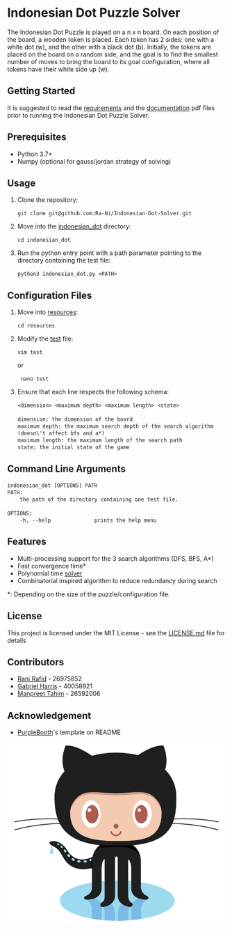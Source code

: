 # Indonesian Dot Puzzle Solver

The Indonesian Dot Puzzle is played on a n x n board. On each position of the board, a wooden token is placed.
Each token has 2 sides: one with a white dot (w), and the other with a black dot (b). Initially, the tokens are
placed on the board on a random side, and the goal is to find the smallest number of moves to bring the board
to its goal configuration, where all tokens have their white side up (w).

## Getting Started

It is suggested to read the [requirements](documentation/Requirements.pdf) and the [documentation](documentation/472_Project1_Report_26975852_40058821_26592006.pdf) pdf files prior to running the Indonesian Dot Puzzle Solver.


## Prerequisites

- Python 3.7+
- Numpy (optional for gauss/jordan strategy of solving)

## Usage

1. Clone the repository:
    ```shell script
    git clone git@github.com:Ra-Ni/Indonesian-Dot-Solver.git
    ```
    
2. Move into the [indonesian_dot](indonesian_dot) directory:
    
   ```shell script
   cd indonesian_dot
    ```

3. Run the python entry point with a path parameter pointing to the directory containing the test file:
    ```shell script
   python3 indonesian_dot.py <PATH>
    ```

## Configuration Files

1. Move into [resources](resources):
    ```shell script
    cd resources
    ```
2. Modify the [test](resources/test) file:
    ```shell script
    vim test
    ```
   or
   ```shell script
    nano test
    ```
   
3. Ensure that each line respects the following schema:
    ```shell script
    <dimension> <maximum depth> <maximum length> <state>
   
   dimension: the dimension of the board
   maximum depth: the maximum search depth of the search algorithm (doesn\'t affect bfs and a*)
   maximum length: the maximum length of the search path
   state: the initial state of the game
    ```

## Command Line Arguments

```shell script
indonesian_dot [OPTIONS] PATH
PATH:
    the path of the directory containing one test file.

OPTIONS: 
    -h, --help              prints the help menu

```

## Features

* Multi-processing support for the 3 search algorithms (DFS, BFS, A*)
* Fast convergence time*
* Polynomial time [solver](indonesian_dot/utils/poly_solve.py) 
* Combinatorial inspired algorithm to reduce redundancy during search

*: Depending on the size of the puzzle/configuration file.

## License

This project is licensed under the MIT License - see the [LICENSE.md](LICENSE.md) file for details


## Contributors

* [Rani Rafid](https://github.com/Ra-Ni) - 26975852
* [Gabriel Harris](https://github.com/Gabriel-T-Harris) - 40058821
* [Manpreet Tahim](https://github.com/ChildishKid) - 26592006

## Acknowledgement

* [PurpleBooth](https://github.com/PurpleBooth)'s template on README


[![GitHub Logo](assets/Octocat.png)](https://github.com/Ra-Ni/Indonesian-Dot-Solver)
